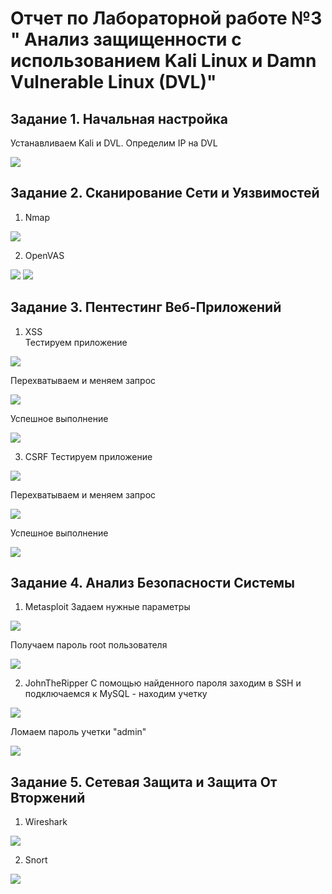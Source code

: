 # Отчет по Лабораторной работе №3 " Анализ защищенности с использованием Kali Linux и Damn Vulnerable Linux (DVL)"

## Задание 1. Начальная настройка

Устанавливаем Kali и DVL. Определим IP на DVL

![](./images/1_Define_DVL_IPs.png)

## Задание 2. Сканирование Сети и Уязвимостей

1. Nmap

![](./images/2_Nmap.png)

2. OpenVAS

![](./images/3.1_OpenVAS_results.png)
![](./images/3.2_OpenVAS_results.png)

## Задание 3. Пентестинг Веб-Приложений
1. XSS <br>
Тестируем приложение

![](./images/4.1_XSS.png)

Перехватываем и меняем запрос

![](./images/4.2_XSS.png)

Успешное выполнение

![](./images/4.3_XSS.png)

3. CSRF
Тестируем приложение

![](./images/5.1_CSRF.png)

Перехватываем и меняем запрос

![](./images/5.2_CSRF.png)

Успешное выполнение

![](./images/5.3_CSRF.png)

## Задание 4. Анализ Безопасности Системы

1. Metasploit
Задаем нужные параметры
 
![](./images/6.1_MSF.png)

Получаем пароль root пользователя

![](./images/6.2_MSF.png)

2. JohnTheRipper
С помощью найденного пароля заходим в SSH и подключаемся к MySQL - находим учетку
 
![](./images/7.1_John.png)

Ломаем пароль учетки "admin"

![](./images/7.2_John.png)

## Задание 5. Сетевая Защита и Защита От Вторжений

1. Wireshark

![](./images/8.1_Wireshark.png)

2. Snort

![](./images/8.2_Snort.png)
